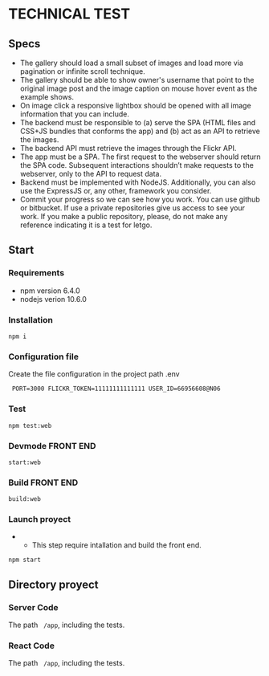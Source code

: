 TECHNICAL TEST
=====================

## Specs

- The gallery should load a small subset of images and load more via pagination or infinite scroll technique.
- The gallery should be able to show owner's username that point to the original image post and the image caption on mouse hover event as the example shows.
- On image click a responsive lightbox should be opened with all image information that you can include.
- The backend must be responsible to (a) serve the SPA (HTML files and CSS+JS bundles that conforms the app) and (b) act as an API to retrieve the images.
- The backend API must retrieve the images through the Flickr API.
- The app must be a SPA. The first request to the webserver should return the SPA code. Subsequent interactions shouldn’t make requests to the webserver, only to the API to request data.
- Backend must be implemented with NodeJS. Additionally, you can also use the ExpressJS or, any other, framework you consider.
- Commit your progress so we can see how you work. You can use github or bitbucket. If use a private repositories give us access to see your work. If you make a public repository, please, do not make any reference indicating it is a test for letgo.

## Start

### Requirements

 - npm version 6.4.0
 - nodejs verion 10.6.0

### Installation 

 ` npm i
 `
### Configuration file

Create the file configuration in the project path .env 

` 
 PORT=3000
 FLICKR_TOKEN=11111111111111
 USER_ID=66956608@N06
`


### Test

` npm test:web
` 

### Devmode FRONT END 

` start:web
` 

### Build FRONT END 

` build:web
` 

### Launch proyect
 
 - * This step require intallation and build the front end.
 
` npm start
` 

## Directory proyect



### Server Code 
The path ` /app`, including the tests.


### React Code
The path ` /app`, including the tests. 
